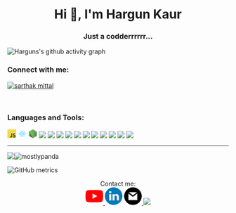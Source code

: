 <h1 align="center">Hi 👋, I'm Hargun Kaur</h1>
<h3 align="center">Just a codderrrrrr... </h3>

![Harguns's github activity graph](https://activity-graph.herokuapp.com/graph?username=hkaur008&theme=dracula)

<h3 align="left">Connect with me:</h3>
<p align="left">
<a href="https://www.linkedin.com/in/hargun-k-0b7815194/" target="blank"><img align="center" src="https://cdn.jsdelivr.net/npm/simple-icons@3.0.1/icons/linkedin.svg" alt="sarthak mittal" height="30" width="30" style="{color:white;}" /></a>

</p>
 
<h3 align="left">Languages and Tools:</h3>
<code><img height="20" src="https://raw.githubusercontent.com/github/explore/80688e429a7d4ef2fca1e82350fe8e3517d3494d/topics/javascript/javascript.png"></code>
<code><img height="20" src="https://raw.githubusercontent.com/github/explore/80688e429a7d4ef2fca1e82350fe8e3517d3494d/topics/react/react.png"></code>
<code><img height="20" src="https://raw.githubusercontent.com/github/explore/80688e429a7d4ef2fca1e82350fe8e3517d3494d/topics/nodejs/nodejs.png"></code> 
<code><img height="20" src="https://cdn.app.compendium.com/uploads/user/e7c690e8-6ff9-102a-ac6d-e4aebca50425/f4a5b21d-66fa-4885-92bf-c4e81c06d916/Image/e5eee315a17de0d7f56117077eb71fa9/mongo.png"></code> 
<code><img height="20" src="https://cdn3.iconfinder.com/data/icons/logos-and-brands-adobe/512/267_Python-512.png"></code> 
<code><img height="20" src="https://cdn.iconscout.com/icon/free/png-512/c-programming-569564.png"></code> 
<code><img height="20" src="https://user-images.githubusercontent.com/42747200/46140125-da084900-c26d-11e8-8ea7-c45ae6306309.png"></code> 
<code><img height="20" src="https://cdn.iconscout.com/icon/free/png-512/php-27-226042.png"></code> 
<code><img height="20" src="https://e7.pngegg.com/pngimages/840/443/png-clipart-html-5-logo-web-development-html-css3-canvas-element-web-design-w3c-html5-logo-miscellaneous-text-thumbnail.png"></code> 
<code><img height="20" src="https://img.icons8.com/color/452/firebase.png"></code> 
<code><img height="20" src="https://mccarter.gallerycdn.vsassets.io/extensions/mccarter/start-git-bash/1.2.1/1499505567572/Microsoft.VisualStudio.Services.Icons.Default"></code>
<code><img height="20" src="https://cdn.iconscout.com/icon/free/png-256/heroku-225989.png"></code>
<code><img height="20" src="https://cdn.icon-icons.com/icons2/2107/PNG/512/file_type_vscode_icon_130084.png"></code>
<code><img height="20" src="https://mpng.subpng.com/20180604/xox/kisspng-web-development-express-js-javascript-software-fra-frame-work-5b15153ce5bb85.615845371528108348941.jpg"></code> 
<br>
<hr/>
<img align="left" src='https://github-readme-stats.vercel.app/api?username=hkaur008&show_icons=true&theme=radical&count_private=true'/>
</p>
<img align="center" src="https://github-readme-streak-stats.herokuapp.com/?user=hkaur008&count_private=true&theme=radical" alt="mostlypanda" />




![GitHub metrics](https://metrics.lecoq.io/hkaur008)  

<div class="footer" id="top3">
  <center> Contact me:<br>
  <a href="https://www.youtube.com/channel/UCD560H3NANAhBqTM5s-BwzA" class="pics"><img src="root/youtube (1).png" height="40vh">
  <a href="https://www.linkedin.com/in/hargun-k-0b7815194" class="pics"><img src="root/linkedin.png" height="40vh"></a>
  <a href="https://mail.google.com/mail/?view=cm&fs=1&tf=1&to=hargunalone@gmail.com" class="pics"><img src="root/gmail.png" height="40vh">
    <a href="https://github.com/hkaur008" class="pics">
    <img src="root /github-logo.png" height="40vh"></center>
  </div>
